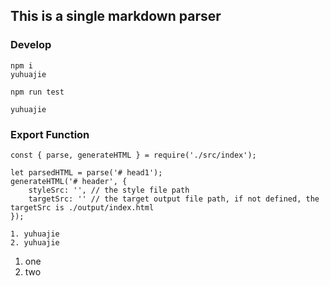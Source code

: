 ## This is a single markdown parser

### Develop  

```
npm i
yuhuajie

npm run test

yuhuajie
```  

### Export Function  


    const { parse, generateHTML } = require('./src/index');

    let parsedHTML = parse('# head1'); 
    generateHTML('# header', {
        styleSrc: '', // the style file path
        targetSrc: '' // the target output file path, if not defined, the targetSrc is ./output/index.html
    });

    1. yuhuajie
    2. yuhuajie


1. one
2. two